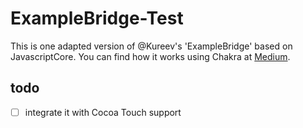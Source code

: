 # ExampleBridge-Test
 
 This is one adapted version of @Kureev's 'ExampleBridge' based on JavascriptCore. You can find how it works using Chakra at [Medium](https://medium.com/@kureevalexey/how-to-create-your-own-native-bridge-bfa050e708fc).
 
 
 ## todo
 
- [ ] integrate it with Cocoa Touch support 

